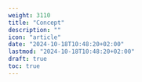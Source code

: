 ```yaml
---
weight: 3110
title: "Concept"
description: ""
icon: "article"
date: "2024-10-18T10:48:20+02:00"
lastmod: "2024-10-18T10:48:20+02:00"
draft: true
toc: true
---
```

